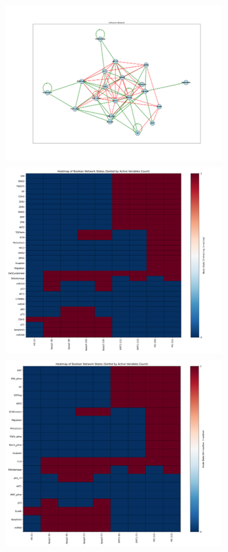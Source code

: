 ![influence_network](plots/reduced_model_interaction_graph.png)

![heatmap](plots/full_model_stable_states_heatmap.png)

![reduced_heatmap](plots/reduced_model_stable_states_heatmap.png)